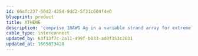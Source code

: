 ```yaml
---
id: 66afc237-60d2-4254-9dd2-5f31c604f4e0
blueprint: product
title: ATHENE
description: 'comprise 18AWG Ag in a variable strand array for extremely high clarity and resolution. A Goldilocks choice....'
cable_type: interconnect
updated_by: 63f13f7c-2a11-499f-b033-ad0f353c2031
updated_at: 1665073428
---
```

